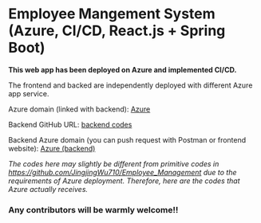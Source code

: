 # Employee Mangement System (Azure, CI/CD, React.js + Spring Boot)
**This web app has been deployed on Azure and implemented CI/CD.**

The frontend and backed are independently deployed with different Azure app service.

Azure domain (linked with backend): [Azure](ems-frontend-c8eqh4bwccbngjcy.uksouth-01.azurewebsites.net)

Backend GitHub URL: [backend codes](https://github.com/JingjingWu710/backend_Employee_Management)

Backend Azure domain (you can push request with Postman or frontend website): [Azure (backend)](https://github.com/JingjingWu710/backend_Employee_Management)

_The codes here may slightly be different from primitive codes in https://github.com/JingjingWu710/Employee_Management due to the requirements of Azure deployment. Therefore, here are the codes that Azure actually receives._

### Any contributors will be warmly welcome!!
